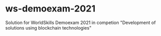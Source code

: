 # ws-demoexam-2021
Solution for WorldSkills Demoexam 2021 in competion "Development of solutions using blockchain technologies"
